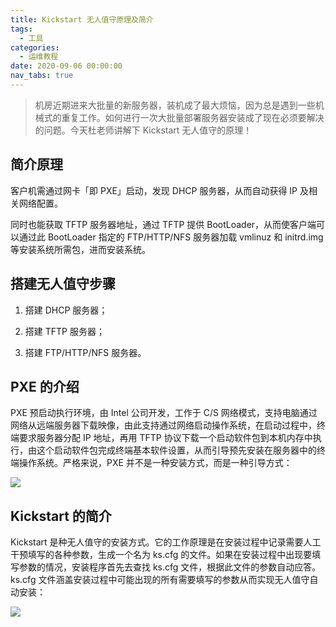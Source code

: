 ```yaml
---
title: Kickstart 无人值守原理及简介
tags:
  - 工具
categories:
  - 运维教程
date: 2020-09-06 00:00:00
nav_tabs: true
---
```


> 机房近期进来大批量的新服务器，装机成了最大烦恼，因为总是遇到一些机械式的重复工作。如何进行一次大批量部署服务器安装成了现在必须要解决的问题。今天杜老师讲解下 Kickstart 无人值守的原理！

<!-- more -->

## 简介原理

客户机需通过网卡「即 PXE」启动，发现 DHCP 服务器，从而自动获得 IP 及相关网络配置。

同时也能获取 TFTP 服务器地址，通过 TFTP 提供 BootLoader，从而使客户端可以通过此 BootLoader 指定的 FTP/HTTP/NFS 服务器加载 vmlinuz 和 initrd.img 等安装系统所需包，进而安装系统。

## 搭建无人值守步骤

1. 搭建 DHCP 服务器；

2. 搭建 TFTP 服务器；

3. 搭建 FTP/HTTP/NFS 服务器。

## PXE 的介绍

PXE 预启动执行环境，由 Intel 公司开发，工作于 C/S 网络模式，支持电脑通过网络从远端服务器下载映像，由此支持通过网络启动操作系统，在启动过程中，终端要求服务器分配 IP 地址，再用 TFTP 协议下载一个启动软件包到本机内存中执行，由这个启动软件包完成终端基本软件设置，从而引导预先安装在服务器中的终端操作系统。严格来说，PXE 并不是一种安装方式，而是一种引导方式：

![](https://cdn.dusays.com/2020/09/259-1.jpg)

## Kickstart 的简介

Kickstart 是种无人值守的安装方式。它的工作原理是在安装过程中记录需要人工干预填写的各种参数，生成一个名为 ks.cfg 的文件。如果在安装过程中出现要填写参数的情况，安装程序首先去查找 ks.cfg 文件，根据此文件的参数自动应答。ks.cfg 文件涵盖安装过程中可能出现的所有需要填写的参数从而实现无人值守自动安装：

![](https://cdn.dusays.com/2020/09/259-2.jpg)
